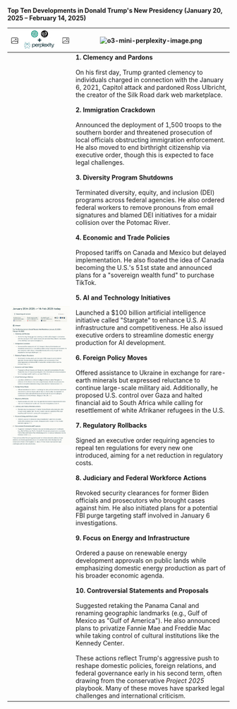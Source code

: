 ##

**Top Ten Developments in Donald Trump's New Presidency (January 20, 2025 – February 14, 2025)** 


| ![o3-mini-perplexity-image.png](o3-mini-perplexity-image.png) |  ![o3-mini-perplexity-image.png](o3-mini-perplexity-text.png)  |
|--------------------------------------------|------------------------------------------------------------|
| ![Trump Presidency](AsOf-20251402-Perplexity-Current-Trump-Presidency2.png) | **1. Clemency and Pardons**<br><br> On his first day, Trump granted clemency to individuals charged in connection with the January 6, 2021, Capitol attack and pardoned Ross Ulbricht, the creator of the Silk Road dark web marketplace. <br><br> **2. Immigration Crackdown**<br><br> Announced the deployment of 1,500 troops to the southern border and threatened prosecution of local officials obstructing immigration enforcement. He also moved to end birthright citizenship via executive order, though this is expected to face legal challenges. <br><br> **3. Diversity Program Shutdowns**<br><br> Terminated diversity, equity, and inclusion (DEI) programs across federal agencies. He also ordered federal workers to remove pronouns from email signatures and blamed DEI initiatives for a midair collision over the Potomac River. <br><br> **4. Economic and Trade Policies**<br><br> Proposed tariffs on Canada and Mexico but delayed implementation. He also floated the idea of Canada becoming the U.S.'s 51st state and announced plans for a "sovereign wealth fund" to purchase TikTok. <br><br> **5. AI and Technology Initiatives**<br><br> Launched a $100 billion artificial intelligence initiative called "Stargate" to enhance U.S. AI infrastructure and competitiveness. He also issued executive orders to streamline domestic energy production for AI development. <br><br> **6. Foreign Policy Moves**<br><br> Offered assistance to Ukraine in exchange for rare-earth minerals but expressed reluctance to continue large-scale military aid. Additionally, he proposed U.S. control over Gaza and halted financial aid to South Africa while calling for resettlement of white Afrikaner refugees in the U.S. <br><br> **7. Regulatory Rollbacks**<br><br> Signed an executive order requiring agencies to repeal ten regulations for every new one introduced, aiming for a net reduction in regulatory costs. <br><br> **8. Judiciary and Federal Workforce Actions**<br><br> Revoked security clearances for former Biden officials and prosecutors who brought cases against him. He also initiated plans for a potential FBI purge targeting staff involved in January 6 investigations. <br><br> **9. Focus on Energy and Infrastructure**<br><br> Ordered a pause on renewable energy development approvals on public lands while emphasizing domestic energy production as part of his broader economic agenda. <br><br> **10. Controversial Statements and Proposals**<br><br> Suggested retaking the Panama Canal and renaming geographic landmarks (e.g., Gulf of Mexico as "Gulf of America"). He also announced plans to privatize Fannie Mae and Freddie Mac while taking control of cultural institutions like the Kennedy Center. <br><br> These actions reflect Trump's aggressive push to reshape domestic policies, foreign relations, and federal governance early in his second term, often drawing from the conservative *Project 2025* playbook. Many of these moves have sparked legal challenges and international criticism. |
